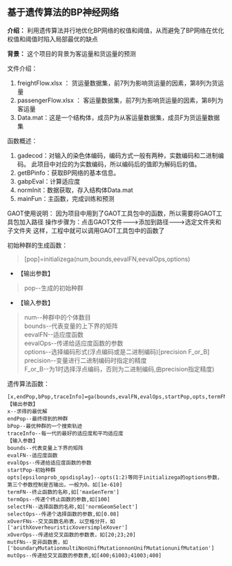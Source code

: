 ## 基于遗传算法的BP神经网络

**介绍：**
          利用遗传算法并行地优化BP网络的权值和阈值，从而避免了BP网络在优化权值和阈值时陷入局部最优的缺点

**背景：** 
          这个项目的背景为客运量和货运量的预测

文件介绍：
1. freightFlow.xlsx  ： 货运量数据集，前7列为影响货运量的因素，第8列为货运量
2. passengerFlow.xlsx ： 客运量数据集，前7列为影响货运量的因素，第8列为客运量
3. Data.mat：这是一个结构体，成员P为从客运量数据集，成员F为货运量数据集

函数概述：
1. gadecod：对输入的染色体编码，编码方式一般有两种，实数编码和二进制编码。
                        此项目中对应的为实数编码，所以编码后的值即为解码后的值。
2. getBPinfo：获取BP网络的基本信息。
3. gabpEval：计算适应度
4. normInit：数据获取，存入结构体Data.mat
5. mainFun：主函数，完成训练和预测

GAOT使用说明：
因为项目中用到了GAOT工具包中的函数，所以需要将GAOT工具包加入路径
操作步骤为：点击GAOT文件--->添加到路径--->选定文件夹和子文件夹
这样，工程中就可以调用GAOT工具包中的函数了

初始种群的生成函数：
> [pop]=initializega(num,bounds,eevalFN,eevalOps,options)
- 【输出参数】
 > pop--生成的初始种群
- 【输入参数】
> num--种群中的个体数目  
> bounds--代表变量的上下界的矩阵  
> eevalFN--适应度函数  
> eevalOps--传递给适应度函数的参数  
> options--选择编码形式(浮点编码或是二进制编码)[precision F_or_B]  
> precision--变量进行二进制编码时指定的精度  
> F_or_B--为1时选择浮点编码，否则为二进制编码,由precision指定精度)  

遗传算法函数：
````
[x,endPop,bPop,traceInfo]=ga(bounds,evalFN,evalOps,startPop,opts,termFN,termOps,selectFN,selectOps,xOverFNs,xOverOps,mutFNs,mutOps)
【输出参数】
x--求得的最优解
endPop--最终得到的种群
bPop--最优种群的一个搜索轨迹
traceInfo--每一代的最好的适应度和平均适应度
【输入参数】
bounds--代表变量上下界的矩阵
evalFN--适应度函数
evalOps--传递给适应度函数的参数
startPop-初始种群
opts[epsilonprob_opsdisplay]--opts(1:2)等同于initializega的options参数，第三个参数控制是否输出，一般为0。如[1e-610]
termFN--终止函数的名称,如['maxGenTerm']
termOps--传递个终止函数的参数,如[100]
selectFN--选择函数的名称,如['normGeomSelect']
selectOps--传递个选择函数的参数,如[0.08]
xOverFNs--交叉函数名称表，以空格分开，如['arithXoverheuristicXoversimpleXover']
xOverOps--传递给交叉函数的参数表，如[20;23;20]
mutFNs--变异函数表，如['boundaryMutationmultiNonUnifMutationnonUnifMutationunifMutation']
mutOps--传递给交叉函数的参数表,如[400;61003;41003;400]
````

